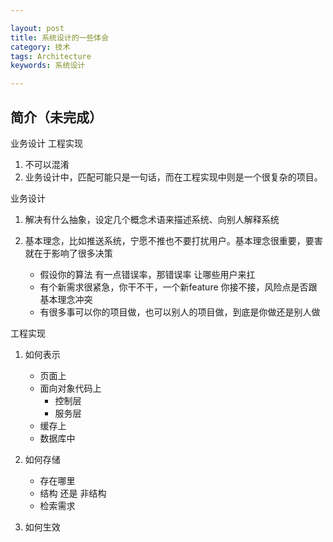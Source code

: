```yaml
---

layout: post
title: 系统设计的一些体会
category: 技术
tags: Architecture
keywords: 系统设计

---
```


## 简介（未完成）

业务设计
工程实现

1. 不可以混淆
1. 业务设计中，匹配可能只是一句话，而在工程实现中则是一个很复杂的项目。


业务设计

1. 解决有什么抽象，设定几个概念术语来描述系统、向别人解释系统
2. 基本理念，比如推送系统，宁愿不推也不要打扰用户。基本理念很重要，要害就在于影响了很多决策

	* 假设你的算法 有一点错误率，那错误率 让哪些用户来扛
	* 有个新需求很紧急，你干不干，一个新feature 你接不接，风险点是否跟基本理念冲突
	* 有很多事可以你的项目做，也可以别人的项目做，到底是你做还是别人做


工程实现

1. 如何表示

	* 页面上
	* 面向对象代码上
		* 控制层
		* 服务层
	* 缓存上
	* 数据库中
2. 如何存储

	* 存在哪里
	* 结构 还是 非结构
	* 检索需求
3. 如何生效